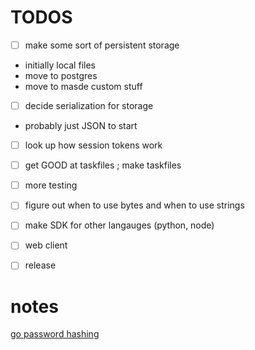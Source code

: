 TODOS
=====

- [ ] make some sort of persistent storage 
- initially local files 
- move to postgres 
- move to masde custom stuff
- [ ] decide serialization for storage 
- probably just JSON to start 
- [ ] look up how session tokens work 
- [ ] get GOOD at taskfiles ; make taskfiles
- [ ] more testing

- [ ] figure out when to use bytes and when to use strings
- [ ] make SDK for other langauges (python, node)
- [ ] web client 
- [ ] release

# notes 
[go password hashing](https://medium.com/@rnp0728/secure-password-hashing-in-go-a-comprehensive-guide-5500e19e7c1f)
